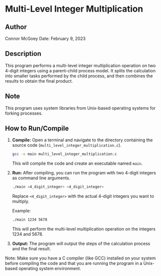 # Multi-Level Integer Multiplication

## Author
Connor McGoey
Date: February 9, 2023

## Description
This program performs a multi-level integer multiplication operation on two 4-digit integers using a parent-child process model. It splits the calculation into smaller tasks performed by the child process, and then combines the results to obtain the final product.

## Note
This program uses system libraries from Unix-based operating systems for forking processes.

## How to Run/Compile
1. **Compile:** Open a terminal and navigate to the directory containing the source code (`multi_level_integer_multiplication.c`).
    ```bash
    gcc -o main multi_level_integer_multiplication.c
    ```
    This will compile the code and create an executable named `main`.

2. **Run:** After compiling, you can run the program with two 4-digit integers as command line arguments.
    ```bash
    ./main <4_digit_integer> <4_digit_integer>
    ```
    Replace `<4_digit_integer>` with the actual 4-digit integers you want to multiply.

    Example:
    ```bash
    ./main 1234 5678
    ```
    This will perform the multi-level multiplication operation on the integers 1234 and 5678.

3. **Output:** The program will output the steps of the calculation process and the final result.

Note: Make sure you have a C compiler (like GCC) installed on your system before compiling the code and that you are running the program in a Unix-based operating system environment.
